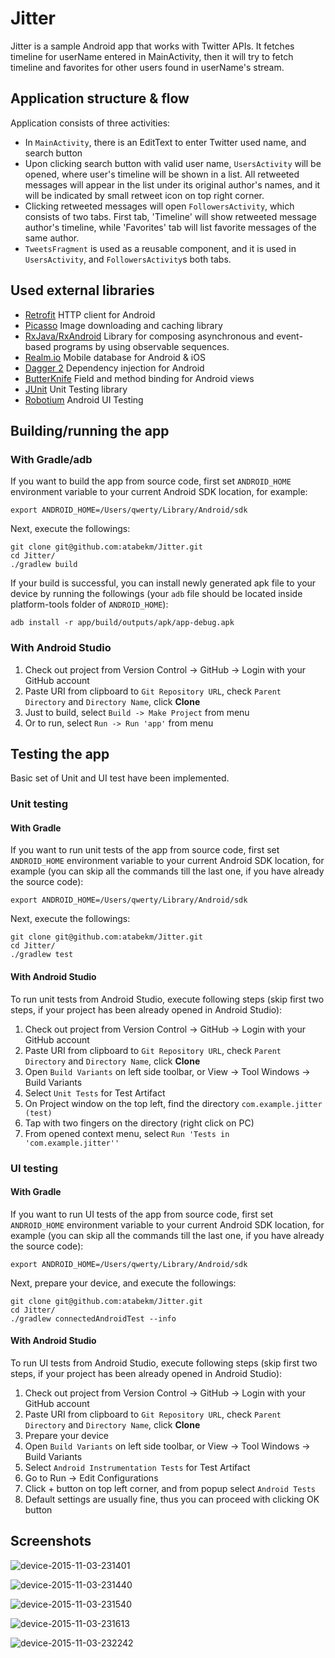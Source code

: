 # Jitter

Jitter is a sample Android app that works with Twitter APIs. It fetches timeline for userName entered
 in MainActivity, then it will try to fetch timeline and favorites for other users found in 
 userName's stream. 

## Application structure & flow

Application consists of three activities:

* In `MainActivity`, there is an EditText to enter Twitter used name, and search button
* Upon clicking search button with valid user name, `UsersActivity` will be opened, where user's
 timeline will be shown in a list. All retweeted messages will appear in the list under its original
 author's names, and it will be indicated by small retweet icon on top right corner.
* Clicking retweeted messages will open `FollowersActivity`, which consists of two tabs. First tab, 
 'Timeline' will show retweeted message author's timeline, while 'Favorites' tab will list favorite 
 messages of the same author.
* `TweetsFragment` is used as a reusable component, and it is used in `UsersActivity`, and 
 `FollowersActivity`s both tabs.

## Used external libraries
* [Retrofit](http://square.github.io/retrofit/) HTTP client for Android
* [Picasso](http://square.github.io/picasso/) Image  downloading and caching library
* [RxJava/RxAndroid](https://github.com/ReactiveX/RxJava) Library for composing asynchronous and 
event-based programs by using observable sequences.
* [Realm.io](https://realm.io/) Mobile database for Android & iOS
* [Dagger 2](http://google.github.io/dagger/) Dependency injection for Android
* [ButterKnife](http://jakewharton.github.io/butterknife/) Field and method binding for Android views
* [JUnit](http://junit.org/) Unit Testing library
* [Robotium](https://github.com/RobotiumTech/robotium) Android UI Testing

## Building/running the app
### With Gradle/adb

If you want to build the app from source code, first set `ANDROID_HOME` environment variable to your
current Android SDK location, for example:

    export ANDROID_HOME=/Users/qwerty/Library/Android/sdk

Next, execute the followings:

    git clone git@github.com:atabekm/Jitter.git
    cd Jitter/
    ./gradlew build

If your build is successful, you can install newly generated apk file to your device by running
the followings (your `adb` file should be located inside platform-tools folder of `ANDROID_HOME`):

    adb install -r app/build/outputs/apk/app-debug.apk

### With Android Studio
1. Check out project from Version Control -> GitHub -> Login with your GitHub account
2. Paste URI from clipboard to `Git Repository URL`, check `Parent Directory` and `Directory Name`,
click **Clone**
3. Just to build, select `Build -> Make Project` from menu
4. Or to run, select `Run -> Run 'app'` from menu

## Testing the app

Basic set of Unit and UI test have been implemented. 

### Unit testing

#### With Gradle

If you want to run unit tests of the app from source code, first set `ANDROID_HOME` environment
variable to your current Android SDK location, for example (you can skip all the commands till the
last one, if you have already the source code):

    export ANDROID_HOME=/Users/qwerty/Library/Android/sdk

Next, execute the followings:

    git clone git@github.com:atabekm/Jitter.git
    cd Jitter/
    ./gradlew test

#### With Android Studio

To run unit tests from Android Studio, execute following steps (skip first two steps, if your project
has been already opened in Android Studio):

1. Check out project from Version Control -> GitHub -> Login with your GitHub account
2. Paste URI from clipboard to `Git Repository URL`, check `Parent Directory` and `Directory Name`,
click **Clone**
3. Open `Build Variants` on left side toolbar, or View -> Tool Windows -> Build Variants
4. Select `Unit Tests` for Test Artifact
5. On Project window on the top left, find the directory `com.example.jitter (test)`
6. Tap with two fingers on the directory (right click on PC)
5. From opened context menu, select `Run 'Tests in 'com.example.jitter''`

### UI testing

#### With Gradle

If you want to run UI tests of the app from source code, first set `ANDROID_HOME` environment
variable to your current Android SDK location, for example (you can skip all the commands till the
last one, if you have already the source code):

    export ANDROID_HOME=/Users/qwerty/Library/Android/sdk

Next, prepare your device, and execute the followings:

    git clone git@github.com:atabekm/Jitter.git
    cd Jitter/
    ./gradlew connectedAndroidTest --info

#### With Android Studio

To run UI tests from Android Studio, execute following steps (skip first two steps, if your project
has been already opened in Android Studio):

1. Check out project from Version Control -> GitHub -> Login with your GitHub account
2. Paste URI from clipboard to `Git Repository URL`, check `Parent Directory` and `Directory Name`,
click **Clone**
3. Prepare your device
4. Open `Build Variants` on left side toolbar, or View -> Tool Windows -> Build Variants
5. Select `Android Instrumentation Tests` for Test Artifact
6. Go to Run -> Edit Configurations
7. Click + button on top left corner, and from popup select `Android Tests`
8. Default settings are usually fine, thus you can proceed with clicking OK button

## Screenshots

![device-2015-11-03-231401](https://cloud.githubusercontent.com/assets/8268042/10908024/a9d18900-8282-11e5-9f09-cd402d9f7f18.png) 

![device-2015-11-03-231440](https://cloud.githubusercontent.com/assets/8268042/10908025/a9d387be-8282-11e5-895e-d331c40f8123.png) 

![device-2015-11-03-231540](https://cloud.githubusercontent.com/assets/8268042/10908026/a9dc53da-8282-11e5-8be5-62ae4e1a23dd.png) 

![device-2015-11-03-231613](https://cloud.githubusercontent.com/assets/8268042/10908027/a9df9702-8282-11e5-9aa4-bea7821f4351.png) 

![device-2015-11-03-232242](https://cloud.githubusercontent.com/assets/8268042/10908028/a9e361ca-8282-11e5-84dc-696e6fc9ff50.png) 
